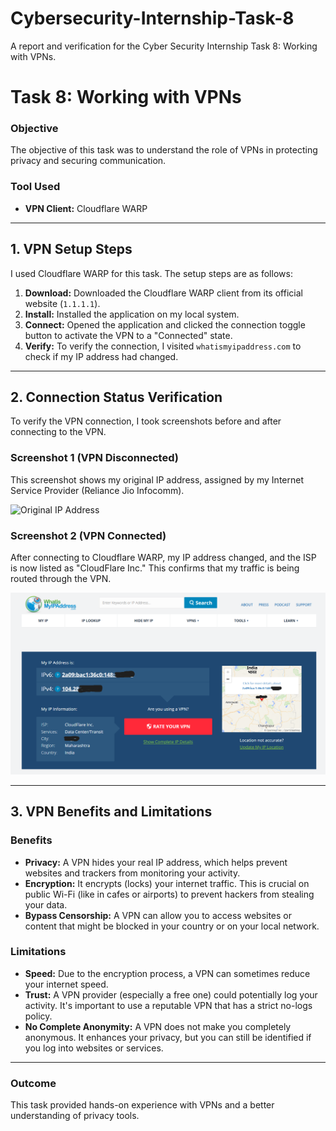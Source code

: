 # Cybersecurity-Internship-Task-8
A report and verification for the Cyber Security Internship Task 8: Working with VPNs.


# Task 8: Working with VPNs



### Objective
The objective of this task was to understand the role of VPNs in protecting privacy and securing communication.

### Tool Used
* **VPN Client:** Cloudflare WARP

---

## 1. VPN Setup Steps

I used Cloudflare WARP for this task. The setup steps are as follows:

1.  **Download:** Downloaded the Cloudflare WARP client from its official website (`1.1.1.1`).
2.  **Install:** Installed the application on my local system.
3.  **Connect:** Opened the application and clicked the connection toggle button to activate the VPN to a "Connected" state.
4.  **Verify:** To verify the connection, I visited `whatismyipaddress.com` to check if my IP address had changed.

---

## 2. Connection Status Verification

To verify the VPN connection, I took screenshots before and after connecting to the VPN.

### Screenshot 1 (VPN Disconnected)

This screenshot shows my original IP address, assigned by my Internet Service Provider (Reliance Jio Infocomm).

![Original IP Address](Original_IP.jpg)

### Screenshot 2 (VPN Connected)

After connecting to Cloudflare WARP, my IP address changed, and the ISP is now listed as "CloudFlare Inc." This confirms that my traffic is being routed through the VPN.

![VPN Connected IP](VPN_Connected_IP.png)

---

## 3. VPN Benefits and Limitations



### Benefits

* **Privacy:** A VPN hides your real IP address, which helps prevent websites and trackers from monitoring your activity.
* **Encryption:** It encrypts (locks) your internet traffic. This is crucial on public Wi-Fi (like in cafes or airports) to prevent hackers from stealing your data.
* **Bypass Censorship:** A VPN can allow you to access websites or content that might be blocked in your country or on your local network.

### Limitations

* **Speed:** Due to the encryption process, a VPN can sometimes reduce your internet speed.
* **Trust:** A VPN provider (especially a free one) could potentially log your activity. It's important to use a reputable VPN that has a strict no-logs policy.
* **No Complete Anonymity:** A VPN does not make you completely anonymous. It enhances your privacy, but you can still be identified if you log into websites or services.

---

### Outcome
This task provided hands-on experience with VPNs and a better understanding of privacy tools.
